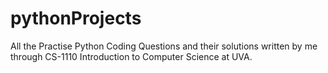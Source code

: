 # pythonProjects
All the Practise Python Coding Questions and their solutions written by me through CS-1110 Introduction to Computer Science at UVA.
